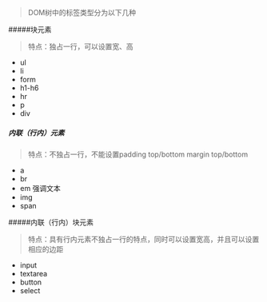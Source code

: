 > DOM树中的标签类型分为以下几种

#####块元素

> 特点：独占一行，可以设置宽、高

- ul
- li
- form
- h1-h6
- hr
- p
- div

##### 内联（行内）元素

> 特点：不独占一行，不能设置padding top/bottom margin top/bottom

- a
- br
- em   强调文本
- img
- span

#####内联（行内）块元素

> 特点：具有行内元素不独占一行的特点，同时可以设置宽高，并且可以设置相应的边距

- input
- textarea
- button
- select